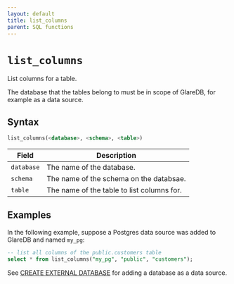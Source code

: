 ```yaml
---
layout: default
title: list_columns
parent: SQL functions
---
```


# `list_columns`

List columns for a table.

The database that the tables belong to must be in scope of GlareDB, for example
as a data source.

## Syntax

```sql
list_columns(<database>, <schema>, <table>)
```

| Field      | Description                                |
| ---------- | ------------------------------------------ |
| `database` | The name of the database.                  |
| `schema`   | The name of the schema on the databsae.    |
| `table`    | The name of the table to list columns for. |

## Examples

In the following example, suppose a Postgres data source was added to GlareDB
and named `my_pg`:

```sql
-- list all columns of the public.customers table
select * from list_columns("my_pg", "public", "customers");
```

See [CREATE EXTERNAL DATABASE] for adding a database as a data source.

[CREATE EXTERNAL DATABASE]: /glaredb/sql-commands/create-external-database/
